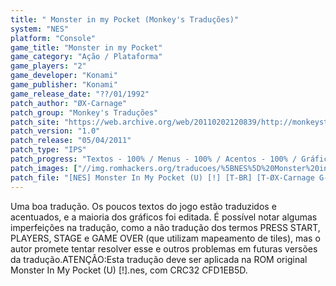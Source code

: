 ```yaml
---
title: " Monster in my Pocket (Monkey's Traduções)"
system: "NES"
platform: "Console"
game_title: "Monster in my Pocket"
game_category: "Ação / Plataforma"
game_players: "2"
game_developer: "Konami"
game_publisher: "Konami"
game_release_date: "??/01/1992"
patch_author: "ØX-Carnage"
patch_group: "Monkey's Traduções"
patch_site: "https://web.archive.org/web/20110202120839/http://monkeystraducoes.com/"
patch_version: "1.0"
patch_release: "05/04/2011"
patch_type: "IPS"
patch_progress: "Textos - 100% / Menus - 100% / Acentos - 100% / Gráficos - 80%"
patch_images: ["//img.romhackers.org/traducoes/%5BNES%5D%20Monster%20in%20my%20Pocket%20-%20Monkey's%20Tradu%C3%A7%C3%B5es%20-%201.png","//img.romhackers.org/traducoes/%5BNES%5D%20Monster%20in%20my%20Pocket%20-%20Monkey's%20Tradu%C3%A7%C3%B5es%20-%202.png","//img.romhackers.org/traducoes/%5BNES%5D%20Monster%20in%20my%20Pocket%20-%20Monkey's%20Tradu%C3%A7%C3%B5es%20-%203.png"]
patch_file: "[NES] Monster In My Pocket (U) [!] [T-BR] [T-ØX-Carnage G-Monkey's Traduções] [V-1.0 A-2011].zip"
---
```

Uma boa tradução. Os poucos textos do jogo estão traduzidos e acentuados, e a maioria dos gráficos foi editada. É possível notar algumas imperfeições na tradução, como a não tradução dos termos PRESS START, PLAYERS, STAGE e GAME OVER (que utilizam mapeamento de tiles), mas o autor promete tentar resolver esse e outros problemas em futuras versões da tradução.ATENÇÃO:Esta tradução deve ser aplicada na ROM original Monster In My Pocket (U) [!].nes, com CRC32 CFD1EB5D.